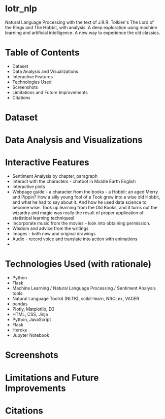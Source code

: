 # lotr_nlp
Natural Language Processing with the text of J.R.R. Tolkien's The Lord of the Rings and The Hobbit, with analysis.  A deep exploration using machine learning and artificial intelligence. A new way to experience the old classics.

# Table of Contents
* Dataset
* Data Analysis and Visualizations
* Interactive Features
* Technologies Used
* Screenshots
* Limitations and Future Improvements
* Citations

# Dataset

# Data Analysis and Visualizations

# Interactive Features
* Sentiment Analysis by chapter, paragraph
* Interact with the characters - chatbot in Middle Earth English
* Interactive plots
* Webpage guide - a character from the books - a Hobbit: an aged Merry and Pippin? How a silly young fool of a Took grew into a wise old Hobbit, and what he had to say about it. And how he used data science to become wise. Took up learning from the Old Books, and it turns out the wizardry and magic was really the result of proper application of statistical learning techniques!
* Incorporate music from the movies - look into obtaining permission.
* Wisdom and advice from the writings
* Images - both new and original drawings
* Audio - record voice and translate into action with animations
* 

# Technologies Used (with rationale)
* Python
* Flask
* Machine Learning / Natural Language Processing / Sentiment Analysis tools:
* Natural Language Toolkit (NLTK), scikit-learn, NRCLex, VADER
* pandas
* Plotly, Matplotlib, D3
* HTML, CSS, Jinja
* Python, JavaScript
* Flask
* Heroku
* Jupyter Notebook

# Screenshots

# Limitations and Future Improvements

# Citations
